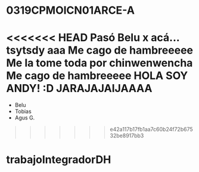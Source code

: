 # 0319CPMOICN01ARCE-A
<<<<<<< HEAD
Pasó Belu x acá...
tsytsdy aaa
Me cago de hambreeeee
Me la tome toda por chinwenwencha
Me cago de hambreeeee
HOLA SOY ANDY! :D
JARAJAJAIJAAAA
=======

- Belu
- Tobias
- Agus G.

>>>>>>> e42a117b17fb1aa7c60b24f72b67532be8917bb3
# trabajoIntegradorDH
